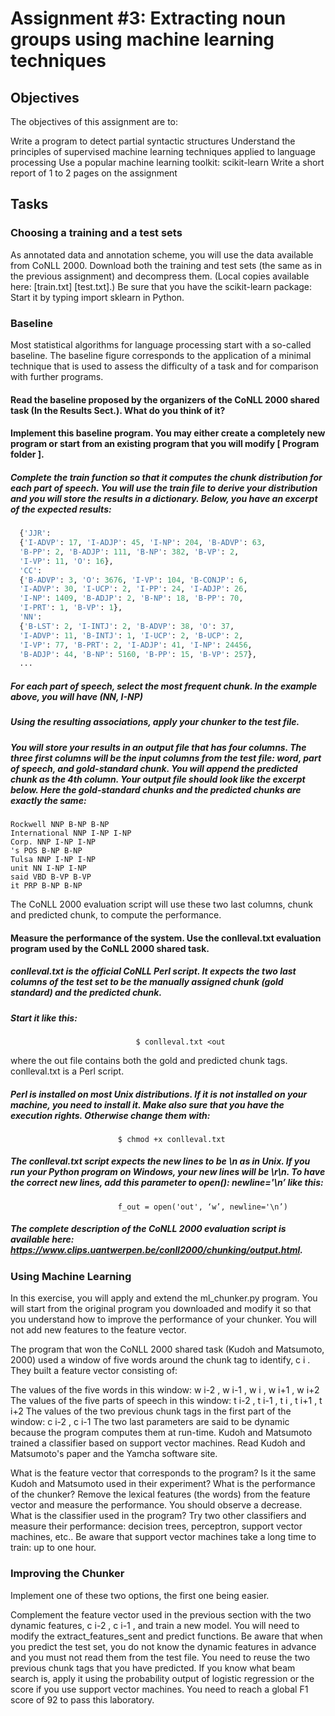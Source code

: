 # Assignment #3: Extracting noun groups using machine learning techniques
## Objectives
The objectives of this assignment are to:

Write a program to detect partial syntactic structures
Understand the principles of supervised machine learning techniques applied to language processing
Use a popular machine learning toolkit: scikit-learn
Write a short report of 1 to 2 pages on the assignment

## Tasks
### Choosing a training and a test sets
As annotated data and annotation scheme, you will use the data available from CoNLL 2000.
Download both the training and test sets (the same as in the previous assignment) and decompress them.
(Local copies available here: [train.txt] [test.txt].)
Be sure that you have the scikit-learn package: Start it by typing import sklearn in Python.
### Baseline
Most statistical algorithms for language processing start with a so-called baseline. The baseline figure corresponds to the application of a minimal technique that is used to assess the difficulty of a task and for comparison with further programs.

#### Read the baseline proposed by the organizers of the CoNLL 2000 shared task (In the Results Sect.). What do you think of it?
#### Implement this baseline program. You may either create a completely new program or start from an existing program that you will modify [ Program folder ].
##### Complete the train function so that it computes the chunk distribution for each part of speech. You will use the train file to derive your distribution and you will store the results in a dictionary. Below, you have an excerpt of the expected results:
```python
  {'JJR':
  {'I-ADVP': 17, 'I-ADJP': 45, 'I-NP': 204, 'B-ADVP': 63,
  'B-PP': 2, 'B-ADJP': 111, 'B-NP': 382, 'B-VP': 2,
  'I-VP': 11, 'O': 16},
  'CC':
  {'B-ADVP': 3, 'O': 3676, 'I-VP': 104, 'B-CONJP': 6,
  'I-ADVP': 30, 'I-UCP': 2, 'I-PP': 24, 'I-ADJP': 26,
  'I-NP': 1409, 'B-ADJP': 2, 'B-NP': 18, 'B-PP': 70,
  'I-PRT': 1, 'B-VP': 1},
  'NN':
  {'B-LST': 2, 'I-INTJ': 2, 'B-ADVP': 38, 'O': 37,
  'I-ADVP': 11, 'B-INTJ': 1, 'I-UCP': 2, 'B-UCP': 2,
  'I-VP': 77, 'B-PRT': 2, 'I-ADJP': 41, 'I-NP': 24456,
  'B-ADJP': 44, 'B-NP': 5160, 'B-PP': 15, 'B-VP': 257},
  ...
```
##### For each part of speech, select the most frequent chunk. In the example above, you will have (NN, I-NP)
##### Using the resulting associations, apply your chunker to the test file.
##### You will store your results in an output file that has four columns. The three first columns will be the input columns from the test file: word, part of speech, and gold-standard chunk. You will append the predicted chunk as the 4th column. Your output file should look like the excerpt below. Here the gold-standard chunks and the predicted chunks are exactly the same:
```
Rockwell NNP B-NP B-NP
International NNP I-NP I-NP
Corp. NNP I-NP I-NP
's POS B-NP B-NP
Tulsa NNP I-NP I-NP
unit NN I-NP I-NP
said VBD B-VP B-VP
it PRP B-NP B-NP
```

The CoNLL 2000 evaluation script will use these two last columns, chunk and predicted chunk, to compute the performance.

#### Measure the performance of the system. Use the conlleval.txt evaluation program used by the CoNLL 2000 shared task.
##### conlleval.txt is the official CoNLL Perl script. It expects the two last columns of the test set to be the manually assigned chunk (gold standard) and the predicted chunk.
##### Start it like this:
```
                            $ conlleval.txt <out
```

where the out file contains both the gold and predicted chunk tags. conlleval.txt is a Perl script.
##### Perl is installed on most Unix distributions. If it is not installed on your machine, you need to install it. Make also sure that you have the execution rights. Otherwise change them with:
                            $ chmod +x conlleval.txt

##### The conlleval.txt script expects the new lines to be \n as in Unix. If you run your Python program on Windows, your new lines will be \r\n. To have the correct new lines, add this parameter to open(): newline='\n’ like this:
                            f_out = open('out', ‘w’, newline='\n’)

##### The complete description of the CoNLL 2000 evaluation script is available here: https://www.clips.uantwerpen.be/conll2000/chunking/output.html.

### Using Machine Learning
In this exercise, you will apply and extend the ml_chunker.py program. You will start from the original program you downloaded and modify it so that you understand how to improve the performance of your chunker. You will not add new features to the feature vector.

The program that won the CoNLL 2000 shared task (Kudoh and Matsumoto, 2000) used a window of five words around the chunk tag to identify, c i . They built a feature vector consisting of:

The values of the five words in this window: w i-2 , w i-1 , w i , w i+1 , w i+2
The values of the five parts of speech in this window: t i-2 , t i-1 , t i , t i+1 , t i+2
The values of the two previous chunk tags in the first part of the window: c i-2 , c i-1
The two last parameters are said to be dynamic because the program computes them at run-time. Kudoh and Matsumoto trained a classifier based on support vector machines. Read Kudoh and Matsumoto's paper and the Yamcha software site.

What is the feature vector that corresponds to the program? Is it the same Kudoh and Matsumoto used in their experiment?
What is the performance of the chunker?
Remove the lexical features (the words) from the feature vector and measure the performance. You should observe a decrease.
What is the classifier used in the program? Try two other classifiers and measure their performance: decision trees, perceptron, support vector machines, etc.. Be aware that support vector machines take a long time to train: up to one hour.

### Improving the Chunker
Implement one of these two options, the first one being easier.

Complement the feature vector used in the previous section with the two dynamic features, c i-2 , c i-1 , and train a new model. You will need to modify the extract_features_sent and predict functions. Be aware that when you predict the test set, you do not know the dynamic features in advance and you must not read them from the test file. You need to reuse the two previous chunk tags that you have predicted.
If you know what beam search is, apply it using the probability output of logistic regression or the score if you use support vector machines.
You need to reach a global F1 score of 92 to pass this laboratory.

